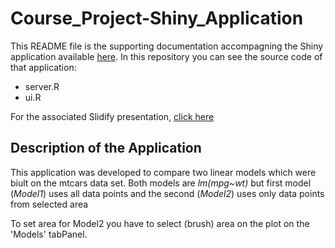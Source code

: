 # Course_Project-Shiny_Application

This README file is the supporting documentation accompagning the Shiny application available [here](https://andrey-vlasenko.shinyapps.io/ShinyCoursePr-Motor_Trend/).
In this repository you can see the source code of that application:
- server.R
- ui.R

For the associated Slidify presentation, [click here]()

## Description of the Application

This application was developed to compare two linear models which were biult on the mtcars data set.
Both models are _lm(mpg~wt)_ but first model (*Model1*) uses all data points and the second (*Model2*) uses only data points from selected area

To set area for Model2 you have to select (brush) area on the plot on the 'Models' tabPanel.

